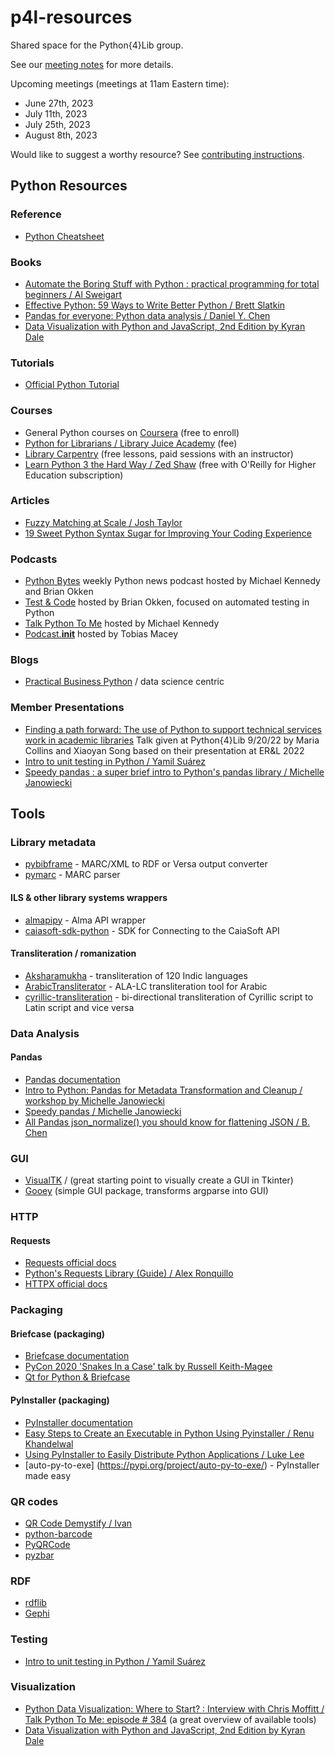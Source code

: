 # p4l-resources
Shared space for the Python{4}Lib group.

See our [meeting notes](mtg_notes.md) for more details.

Upcoming meetings (meetings at 11am Eastern time):
+ June 27th, 2023
+ July 11th, 2023
+ July 25th, 2023
+ August 8th, 2023

Would like to suggest a worthy resource? See [contributing instructions](CONTRIBUTING.md).


## Python Resources
### Reference
+ [Python Cheatsheet](https://www.pythoncheatsheet.org/)

### Books
+ [Automate the Boring Stuff with Python : practical programming for total beginners / Al Sweigart](https://worldcat.org/title/1128094127)
+ [Effective Python: 59 Ways to Write Better Python / Brett Slatkin](https://www.worldcat.org/title/1140129622)
+ [Pandas for everyone: Python data analysis / Daniel Y. Chen](https://worldcat.org/en/title/1240309883)
+ [Data Visualization with Python and JavaScript, 2nd Edition
by Kyran Dale](https://www.oreilly.com/library/view/data-visualization-with/9781098111861/)

### Tutorials
+ [Official Python Tutorial](https://docs.python.org/3/tutorial/index.html)

### Courses
+ General Python courses on [Coursera](https://www.coursera.org/courses?query=python) (free to enroll)
+ [Python for Librarians / Library Juice Academy](https://libraryjuiceacademy.com/shop/course/270-python-for-librarians/) (fee)
+ [Library Carpentry](https://librarycarpentry.org/lessons/) (free lessons, paid sessions with an instructor)
+ [Learn Python 3 the Hard Way / Zed Shaw](https://shop.learncodethehardway.org/access/buy/9/) (free with O'Reilly for Higher Education subscription)

### Articles
+ [Fuzzy Matching at Scale / Josh Taylor](https://towardsdatascience.com/fuzzy-matching-at-scale-84f2bfd0c536)
+ [19 Sweet Python Syntax Sugar for Improving Your Coding Experience](https://medium.com/techtofreedom/19-sweet-python-syntax-sugar-for-improving-your-coding-experience-37c4118fc6b1)

### Podcasts
+ [Python Bytes](https://pythonbytes.fm/) weekly Python news podcast hosted by Michael Kennedy and Brian Okken
+ [Test & Code](https://testandcode.com/) hosted by Brian Okken, focused on automated testing in Python
+ [Talk Python To Me](https://talkpython.fm/) hosted by Michael Kennedy
+ [Podcast.__init__](https://www.pythonpodcast.com/) hosted by Tobias Macey

### Blogs
+ [Practical Business Python](https://pbpython.com/) / data science centric

### Member Presentations
+ [Finding a path forward: The use of Python to support technical services work in academic libraries](https://docs.google.com/presentation/d/1598qxRIB08_kLaJov_CsKWHw5VctFY0MIZhohQUG6ww/edit#slide=id.p1) Talk given at Python{4}Lib 9/20/22 by Maria Collins and Xiaoyan Song based on their presentation at ER&L 2022
+ [Intro to unit testing in Python / Yamil Suárez](https://docs.google.com/presentation/d/1t1dl7SANyhp4uClRP2JsijWj05nr5AkbUJIAB66GKFQ/edit?usp=sharing)
+ [Speedy pandas : a super brief intro to Python's pandas library / Michelle Janowiecki](https://docs.google.com/presentation/d/1xRdNVonTxi9-gEsQkNvbF1e47o_2cuo1iimunoFUky4/edit#slide=id.p)

## Tools

### Library metadata
+ [pybibframe](https://pypi.org/project/pybibframe/) - MARC/XML to RDF or Versa output converter
+ [pymarc](https://pymarc.readthedocs.io/en/latest/) - MARC parser

#### ILS & other library systems wrappers
+ [almapipy](https://github.com/UCDavisLibrary/almapipy) - Alma API wrapper
+ [caiasoft-sdk-python](https://github.com/kstatelibraries/caiasoft-sdk-python) - SDK for Connecting to the CaiaSoft API

#### Transliteration / romanization
+ [Aksharamukha](https://github.com/virtualvinodh/aksharamukha-python) - transliteration of 120 Indic languages
+ [ArabicTransliterator](https://github.com/MTG/ArabicTransliterator) - ALA-LC transliteration tool for Arabic
+ [cyrillic-transliteration](https://github.com/opendatakosovo/cyrillic-transliteration) - bi-directional transliteration of Cyrillic script to Latin script and vice versa

### Data Analysis
#### Pandas
+ [Pandas documentation](https://pandas.pydata.org/pandas-docs/stable/index.html)
+ [Intro to Python: Pandas for Metadata Transformation and Cleanup / workshop by Michelle Janowiecki](https://mjanowiecki.github.io/intro-pandas-metadata/intro.html)
+ [Speedy pandas / Michelle Janowiecki](https://docs.google.com/presentation/d/1xRdNVonTxi9-gEsQkNvbF1e47o_2cuo1iimunoFUky4/edit#slide=id.p)
+ [All Pandas json_normalize() you should know for flattening JSON / B. Chen](https://towardsdatascience.com/all-pandas-json-normalize-you-should-know-for-flattening-json-13eae1dfb7dd)

### GUI
+ [VisualTK](https://visualtk.com/) / (great starting point to visually create a GUI in Tkinter)
+ [Gooey](https://pypi.org/project/Gooey/) (simple GUI package, transforms argparse into GUI)

### HTTP
#### Requests
+ [Requests official docs](https://requests.readthedocs.io/en/latest/)
+ [Python's Requests Library (Guide) / Alex Ronquillo](https://realpython.com/python-requests/)
+ [HTTPX official docs](https://www.python-httpx.org/)

### Packaging
#### Briefcase (packaging)
+ [Briefcase documentation](https://briefcase.readthedocs.io/en/latest/)
+ [PyCon 2020 'Snakes In a Case' talk by Russell Keith-Magee](https://us.pycon.org/2020/schedule/presentation/126/)
+ [Qt for Python & Briefcase](https://doc.qt.io/qtforpython/deployment-briefcase.html)

#### PyInstaller (packaging)
+ [PyInstaller documentation](https://pyinstaller.org/en/stable/index.html)
+ [Easy Steps to Create an Executable in Python Using Pyinstaller / Renu Khandelwal](https://medium.com/swlh/easy-steps-to-create-an-executable-in-python-using-pyinstaller-cc48393bcc64)
+ [Using PyInstaller to Easily Distribute Python Applications / Luke Lee](https://realpython.com/pyinstaller-python/)
+ [auto-py-to-exe]
(https://pypi.org/project/auto-py-to-exe/) - PyInstaller made easy

### QR codes
+ [QR Code Demystify / Ivan](https://ivantay2003.medium.com/qr-code-demystify-2a5263ab136e)
+ [python-barcode](https://python-barcode.readthedocs.io/en/stable/)
+ [PyQRCode](https://pythonhosted.org/PyQRCode/)
+ [pyzbar](https://github.com/NaturalHistoryMuseum/pyzbar/)

### RDF
+ [rdflib](https://rdflib.readthedocs.io/en/stable/)
+ [Gephi](https://gephi.org)

### Testing
+ [Intro to unit testing in Python / Yamil Suárez](https://docs.google.com/presentation/d/1t1dl7SANyhp4uClRP2JsijWj05nr5AkbUJIAB66GKFQ/edit?usp=sharing)

### Visualization
+ [Python Data Visualization: Where to Start? : Interview with Chris Moffitt / Talk Python To Me: episode # 384](https://talkpython.fm/episodes/transcript/384/python-data-visualization-where-to-start) (a great overview of available tools)
+ [Data Visualization with Python and JavaScript, 2nd Edition
by Kyran Dale](https://www.oreilly.com/library/view/data-visualization-with/9781098111861/)
